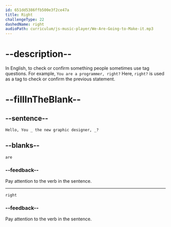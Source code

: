```yaml
---
id: 651dd5386ffb500e3f2ce47a
title: Right
challengeType: 22
dashedName: right
audioPath: curriculum/js-music-player/We-Are-Going-to-Make-it.mp3
---
```


<!--
AUDIO REFERENCE:
Maria: Hello! You are the new graphic designer, right?
-->

# --description--

In English, to check or confirm something people sometimes use tag questions. For example, `You are a programmer, right?` Here, `right?` is used as a tag to check or confirm the previous statement.

# --fillInTheBlank--

## --sentence--

`Hello, You _ the new graphic designer, _?`

## --blanks--

`are`

### --feedback--

Pay attention to the verb in the sentence.

---

`right`

### --feedback--

Pay attention to the verb in the sentence.
